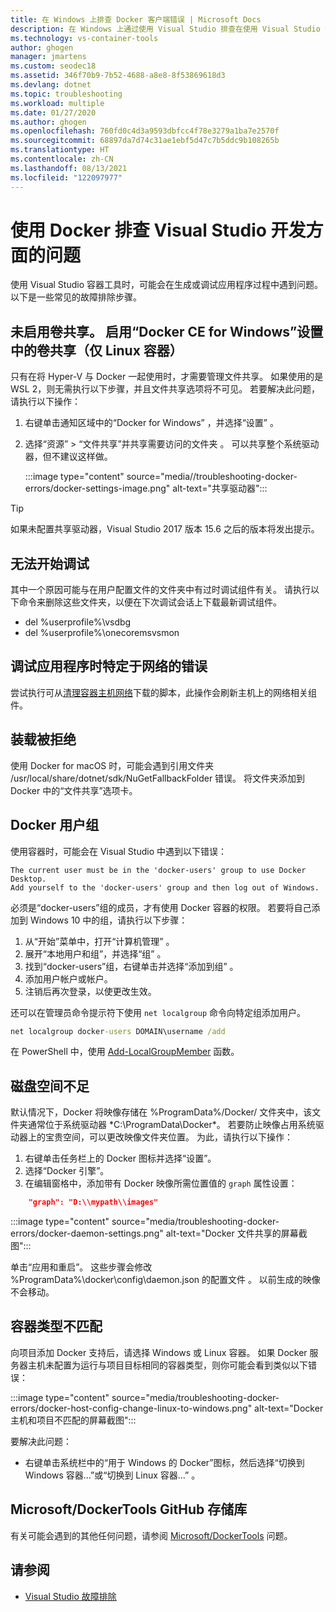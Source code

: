 ```yaml
---
title: 在 Windows 上排查 Docker 客户端错误 | Microsoft Docs
description: 在 Windows 上通过使用 Visual Studio 排查在使用 Visual Studio 创建 Web 应用并将其部署到 Docker 时遇到的问题。
ms.technology: vs-container-tools
author: ghogen
manager: jmartens
ms.custom: seodec18
ms.assetid: 346f70b9-7b52-4688-a8e8-8f53869618d3
ms.devlang: dotnet
ms.topic: troubleshooting
ms.workload: multiple
ms.date: 01/27/2020
ms.author: ghogen
ms.openlocfilehash: 760fd0c4d3a9593dbfcc4f78e3279a1ba7e2570f
ms.sourcegitcommit: 68897da7d74c31ae1ebf5d47c7b5ddc9b108265b
ms.translationtype: HT
ms.contentlocale: zh-CN
ms.lasthandoff: 08/13/2021
ms.locfileid: "122097977"
---
```

# <a name="troubleshoot-visual-studio-development-with-docker"></a>使用 Docker 排查 Visual Studio 开发方面的问题

使用 Visual Studio 容器工具时，可能会在生成或调试应用程序过程中遇到问题。 以下是一些常见的故障排除步骤。

## <a name="volume-sharing-is-not-enabled-enable-volume-sharing-in-the-docker-ce-for-windows-settings--linux-containers-only"></a>未启用卷共享。 启用“Docker CE for Windows”设置中的卷共享（仅 Linux 容器）

只有在将 Hyper-V 与 Docker 一起使用时，才需要管理文件共享。 如果使用的是 WSL 2，则无需执行以下步骤，并且文件共享选项将不可见。 若要解决此问题，请执行以下操作：

1. 右键单击通知区域中的“Docker for Windows”  ，并选择“设置”  。
1. 选择“资源” > “文件共享”并共享需要访问的文件夹 。 可以共享整个系统驱动器，但不建议这样做。

    :::image type="content" source="media//troubleshooting-docker-errors/docker-settings-image.png" alt-text="共享驱动器":::

> [!TIP]
> 如果未配置共享驱动器，Visual Studio 2017 版本 15.6 之后的版本将发出提示。

## <a name="unable-to-start-debugging"></a>无法开始调试

其中一个原因可能与在用户配置文件的文件夹中有过时调试组件有关。 请执行以下命令来删除这些文件夹，以便在下次调试会话上下载最新调试组件。

- del %userprofile%\vsdbg
- del %userprofile%\onecoremsvsmon

## <a name="errors-specific-to-networking-when-debugging-your-application"></a>调试应用程序时特定于网络的错误

尝试执行可从[清理容器主机网络](https://github.com/MicrosoftDocs/Virtualization-Documentation/tree/master/windows-server-container-tools/CleanupContainerHostNetworking)下载的脚本，此操作会刷新主机上的网络相关组件。

## <a name="mounts-denied"></a>装载被拒绝

使用 Docker for macOS 时，可能会遇到引用文件夹 /usr/local/share/dotnet/sdk/NuGetFallbackFolder 错误。 将文件夹添加到 Docker 中的“文件共享”选项卡。

## <a name="docker-users-group"></a>Docker 用户组

使用容器时，可能会在 Visual Studio 中遇到以下错误：

```
The current user must be in the 'docker-users' group to use Docker Desktop. 
Add yourself to the 'docker-users' group and then log out of Windows.
```

必须是“docker-users”组的成员，才有使用 Docker 容器的权限。  若要将自己添加到 Windows 10 中的组，请执行以下步骤：

1. 从“开始”菜单中，打开“计算机管理”  。
1. 展开“本地用户和组”，并选择“组”   。
1. 找到“docker-users”组，右键单击并选择“添加到组”   。
1. 添加用户帐户或帐户。
1. 注销后再次登录，以使更改生效。

还可以在管理员命令提示符下使用 `net localgroup` 命令向特定组添加用户。

```cmd
net localgroup docker-users DOMAIN\username /add
```

在 PowerShell 中，使用 [Add-LocalGroupMember](/powershell/module/microsoft.powershell.localaccounts/add-localgroupmember) 函数。

## <a name="low-disk-space"></a>磁盘空间不足

默认情况下，Docker 将映像存储在 %ProgramData%/Docker/ 文件夹中，该文件夹通常位于系统驱动器 *C:\ProgramData\Docker\*。 若要防止映像占用系统驱动器上的宝贵空间，可以更改映像文件夹位置。 为此，请执行以下操作：

 1. 右键单击任务栏上的 Docker 图标并选择“设置”。
 1. 选择“Docker 引擎”。 
 1. 在编辑窗格中，添加带有 Docker 映像所需位置值的 `graph` 属性设置：

```json
    "graph": "D:\\mypath\\images"
```

:::image type="content" source="media/troubleshooting-docker-errors/docker-daemon-settings.png" alt-text="Docker 文件共享的屏幕截图":::

单击“应用和重启”。 这些步骤会修改 %ProgramData%\docker\config\daemon.json 的配置文件  。 以前生成的映像不会移动。

## <a name="container-type-mismatch"></a>容器类型不匹配

向项目添加 Docker 支持后，请选择 Windows 或 Linux 容器。 如果 Docker 服务器主机未配置为运行与项目目标相同的容器类型，则你可能会看到类似以下错误：

:::image type="content" source="media/troubleshooting-docker-errors/docker-host-config-change-linux-to-windows.png" alt-text="Docker 主机和项目不匹配的屏幕截图":::

要解决此问题：

- 右键单击系统栏中的“用于 Windows 的 Docker”图标，然后选择“切换到 Windows 容器…”或“切换到 Linux 容器…” 。

## <a name="microsoftdockertools-github-repo"></a>Microsoft/DockerTools GitHub 存储库

有关可能会遇到的其他任何问题，请参阅 [Microsoft/DockerTools](https://github.com/microsoft/dockertools/issues) 问题。

## <a name="see-also"></a>请参阅

- [Visual Studio 故障排除](/troubleshoot/visualstudio/welcome-visual-studio/)
